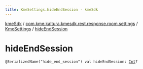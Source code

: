 ```yaml
---
title: KmeSettings.hideEndSession - kmeSdk
---
```


[kmeSdk](../../index.html) / [com.kme.kaltura.kmesdk.rest.response.room.settings](../index.html) / [KmeSettings](index.html) / [hideEndSession](./hide-end-session.html)

# hideEndSession

`@SerializedName("hide_end_session") val hideEndSession: `[`Int`](https://kotlinlang.org/api/latest/jvm/stdlib/kotlin/-int/index.html)`?`